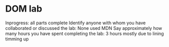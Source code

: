 # DOM lab
Inprogress: all parts complete
Identify anyone with whom you have collaborated or discussed the lab: None used MDN
Say approximately how many hours you have spent completing the lab: 3 hours mostly due to lining timming up
